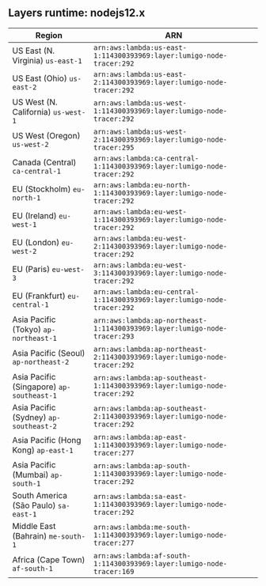 Layers runtime: nodejs12.x
----
| Region | ARN |
| --- | --- |
|US East (N. Virginia)  `us-east-1`|`arn:aws:lambda:us-east-1:114300393969:layer:lumigo-node-tracer:292`|
|US East (Ohio)  `us-east-2`|`arn:aws:lambda:us-east-2:114300393969:layer:lumigo-node-tracer:292`|
|US West (N. California)  `us-west-1`|`arn:aws:lambda:us-west-1:114300393969:layer:lumigo-node-tracer:292`|
|US West (Oregon)  `us-west-2`|`arn:aws:lambda:us-west-2:114300393969:layer:lumigo-node-tracer:295`|
|Canada (Central)  `ca-central-1`|`arn:aws:lambda:ca-central-1:114300393969:layer:lumigo-node-tracer:292`|
|EU (Stockholm)  `eu-north-1`|`arn:aws:lambda:eu-north-1:114300393969:layer:lumigo-node-tracer:292`|
|EU (Ireland)  `eu-west-1`|`arn:aws:lambda:eu-west-1:114300393969:layer:lumigo-node-tracer:292`|
|EU (London)  `eu-west-2`|`arn:aws:lambda:eu-west-2:114300393969:layer:lumigo-node-tracer:292`|
|EU (Paris)  `eu-west-3`|`arn:aws:lambda:eu-west-3:114300393969:layer:lumigo-node-tracer:292`|
|EU (Frankfurt)  `eu-central-1`|`arn:aws:lambda:eu-central-1:114300393969:layer:lumigo-node-tracer:292`|
|Asia Pacific (Tokyo)  `ap-northeast-1`|`arn:aws:lambda:ap-northeast-1:114300393969:layer:lumigo-node-tracer:293`|
|Asia Pacific (Seoul)  `ap-northeast-2`|`arn:aws:lambda:ap-northeast-2:114300393969:layer:lumigo-node-tracer:292`|
|Asia Pacific (Singapore)  `ap-southeast-1`|`arn:aws:lambda:ap-southeast-1:114300393969:layer:lumigo-node-tracer:292`|
|Asia Pacific (Sydney)  `ap-southeast-2`|`arn:aws:lambda:ap-southeast-2:114300393969:layer:lumigo-node-tracer:292`|
|Asia Pacific (Hong Kong)  `ap-east-1`|`arn:aws:lambda:ap-east-1:114300393969:layer:lumigo-node-tracer:277`|
|Asia Pacific (Mumbai)  `ap-south-1`|`arn:aws:lambda:ap-south-1:114300393969:layer:lumigo-node-tracer:292`|
|South America (São Paulo)  `sa-east-1`|`arn:aws:lambda:sa-east-1:114300393969:layer:lumigo-node-tracer:292`|
|Middle East (Bahrain)  `me-south-1`|`arn:aws:lambda:me-south-1:114300393969:layer:lumigo-node-tracer:277`|
|Africa (Cape Town)  `af-south-1`|`arn:aws:lambda:af-south-1:114300393969:layer:lumigo-node-tracer:169`|
